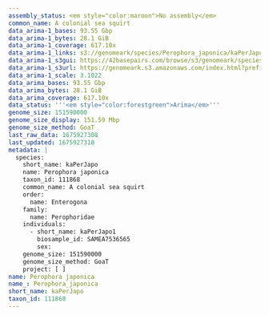 ```yaml
---
assembly_status: <em style="color:maroon">No assembly</em>
common_name: A colonial sea squirt
data_arima-1_bases: 93.55 Gbp
data_arima-1_bytes: 28.1 GiB
data_arima-1_coverage: 617.10x
data_arima-1_links: s3://genomeark/species/Perophora_japonica/kaPerJapo1/genomic_data/arima/<br>
data_arima-1_s3gui: https://42basepairs.com/browse/s3/genomeark/species/Perophora_japonica/kaPerJapo1/genomic_data/arima/
data_arima-1_s3url: https://genomeark.s3.amazonaws.com/index.html?prefix=species/Perophora_japonica/kaPerJapo1/genomic_data/arima/
data_arima-1_scale: 3.1022
data_arima_bases: 93.55 Gbp
data_arima_bytes: 28.1 GiB
data_arima_coverage: 617.10x
data_status: '''<em style="color:forestgreen">Arima</em>'''
genome_size: 151590000
genome_size_display: 151.59 Mbp
genome_size_method: GoaT
last_raw_data: 1675927308
last_updated: 1675927310
metadata: |
  species:
    short_name: kaPerJapo
    name: Perophora japonica
    taxon_id: 111868
    common_name: A colonial sea squirt
    order:
      name: Enterogona
    family:
      name: Perophoridae
    individuals:
      - short_name: kaPerJapo1
        biosample_id: SAMEA7536565
        sex:
    genome_size: 151590000
    genome_size_method: GoaT
    project: [ ]
name: Perophora japonica
name_: Perophora_japonica
short_name: kaPerJapo
taxon_id: 111868
---
```

